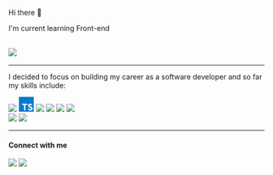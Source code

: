 


Hi there 👋

<span >I'm current learning Front-end</span>
<br>
<br>

<div  align="left">
  <img  height="150em" src="https://github-readme-stats.vercel.app/api?username=phpaulohenrique&count_private=true&show_icons=true&theme=github_dark"/>
  
</div>


--- 

<div align="left">
  
  <p font-size="100px">I decided to focus on building my career as a software developer and so far my skills include:<p>
  
  <img width="30px" src="https://cdn.jsdelivr.net/gh/devicons/devicon/icons/javascript/javascript-plain.svg" />
  <img width="30px" src="https://github.com/devicons/devicon/blob/v2.15.1/icons/typescript/typescript-original.svg" />
  <img width="30px"  src="https://cdn.jsdelivr.net/gh/devicons/devicon/icons/css3/css3-plain.svg" />
  <img width="30px" src="https://cdn.jsdelivr.net/gh/devicons/devicon/icons/html5/html5-plain.svg" />
  <img width="30px" src="https://cdn.jsdelivr.net/gh/devicons/devicon/icons/nextjs/nextjs-original.svg" />
  <img width="30px" src="https://cdn.jsdelivr.net/gh/devicons/devicon/icons/react/react-original.svg" />
  <br>
  <img width="30px" src="https://cdn.jsdelivr.net/gh/devicons/devicon/icons/sass/sass-original.svg" />
  <img width="30px" src="https://cdn.jsdelivr.net/gh/devicons/devicon/icons/tailwindcss/tailwindcss-plain.svg"  />
  <br>
  
<!--   <img width="30px" src="https://cdn.jsdelivr.net/gh/devicons/devicon/icons/firebase/firebase-plain.svg"  /> -->
<!--   <img width="30px" src="https://cdn.jsdelivr.net/gh/devicons/devicon/icons/figma/figma-original.svg"  /> -->
<!--   <img width="30px" src="https://cdn.jsdelivr.net/gh/devicons/devicon/icons/git/git-original.svg"   /> -->
<!--   <img width="30px" src="https://cdn.jsdelivr.net/gh/devicons/devicon/icons/github/github-original.svg"    /> -->
  
          
  
  

</div>

---

<h4>Connect with me</h4>
  
<a    href="https://www.linkedin.com/in/paulo-henrique-857965187/" target="_blank"><img height="25px" src="https://camo.githubusercontent.com/f0bb5df0c29c439fd3fba76b4cbb984678701b1021c7091b55ec8d0e6e7eed95/68747470733a2f2f696d672e736869656c64732e696f2f62616467652f4c696e6b6564496e2d626c75653f7374796c653d666c61742d737175617265266c6f676f3d4c696e6b6564696e266c6f676f436f6c6f723d7768697465" target="_blank"/></a>
<a   href="https://www.instagram.com/ph_paulohmelo/" target="_blank"><img height="25px"  src="https://camo.githubusercontent.com/3fd4f53e59862d3d8d6aaf911d3edcf3b077a7a26ca0923934b6bcd45c30d517/68747470733a2f2f696d672e736869656c64732e696f2f62616467652f496e7374616772616d2d6534343035663f7374796c653d666f722d7468652d6261646765266c6f676f3d696e7374616772616d266c6f676f436f6c6f723d7768697465" target="_blank"/></a>
  
  
  
  
